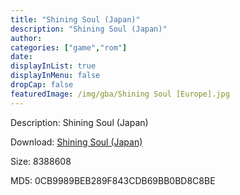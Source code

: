 ```yaml
---
title: "Shining Soul (Japan)"
description: "Shining Soul (Japan)"
author: 
categories: ["game","rom"]
date: 
displayInList: true
displayInMenu: false
dropCap: false
featuredImage: /img/gba/Shining Soul [Europe].jpg
---
```


Description: Shining Soul (Japan)

Download: <a style="text-decoration:underline;" href="https://mega.nz/#!ueBESITB!rMtZSyY7fofO-WmbhOAEcosG__MCyOjOq5Gqk-QdthU" target = "_blank" rel = "nofollow" > Shining Soul (Japan)</a>

Size: 8388608

MD5: 0CB9989BEB289F843CDB69BB0BD8C8BE

